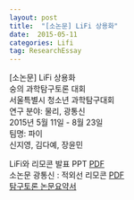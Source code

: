 ```yaml
---
layout: post
title:  "[소논문] LiFi 상용화"
date:  2015-05-11 
categories: Lifi
tag: ResearchEssay
---
```


[소논문] LiFi 상용화  
숭의 과학탐구토론 대회  
서울특별시 청소년 과학탐구대회  
연구 분야: 물리, 광통신    
2015년 5월 11일 - 8월 23일  
팀명: 파이   
신지영, 김다예, 장윤민  
   
LiFi와 리모콘 발표 PPT [PDF](../file/2015-lifi/PPT_Lifi.pdf)  
소논문 광통신 : 적외선 리모콘 [PDF](../file/2015-lifi/Research_Lifi.pdf)  
[탐구토론 논문요약서](../lifi/1.html)   
